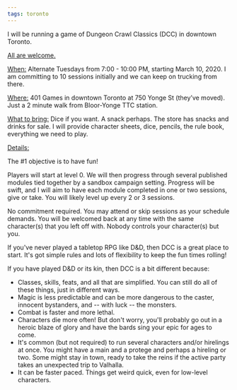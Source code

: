 ```yaml
---
tags: toronto
---
```

I will be running a game of Dungeon Crawl Classics (DCC) in downtown Toronto.

<a href="{{ site.baseurl }}/expectations.html">All are welcome.</a>

<u>When:</u> Alternate Tuesdays from 7:00 - 10:00 PM, starting March 10, 2020. I am committing to 10 sessions initially and we can keep on trucking from there.

<u>Where:</u> 401 Games in downtown Toronto at 750 Yonge St (they’ve moved). Just a 2 minute walk from Bloor-Yonge TTC station.

<u>What to bring:</u> Dice if you want. A snack perhaps. The store has snacks and drinks for sale. I will provide character sheets, dice, pencils, the rule book, everything we need to play.

<u>Details:</u>

The #1 objective is to have fun!

Players will start at level 0. We will then progress through several published modules tied together by a sandbox campaign setting. Progress will be swift, and I will aim to have each module completed in one or two sessions, give or take. You will likely level up every 2 or 3 sessions.

No commitment required. You may attend or skip sessions as your schedule demands. You will be welcomed back at any time with the same character(s) that you left off with. Nobody controls your character(s) but you.

If you've never played a tabletop RPG like D&D, then DCC is a great place to start. It's got simple rules and lots of flexibility to keep the fun times rolling!

If you have played D&D or its kin, then DCC is a bit different because:
<ul>
<li>
Classes, skills, feats, and all that are simplified. You can still do all of these things, just in different ways.
</li>
<li>
Magic is less predictable and can be more dangerous to the caster, innocent bystanders, and -- with luck -- the monsters.
</li>
<li>
Combat is faster and more lethal. 
</li>
<li>
Characters die more often! But don't worry, you'll probably go out in a heroic blaze of glory and have the bards sing your epic for ages to come. 
</li>
<li>
It's common (but not required) to run several characters and/or hirelings at once. You might have a main and a protege and perhaps a hireling or two. Some might stay in town, ready to take the reins if the active party takes an unexpected trip to Valhalla.
</li>
<li>
It can be faster paced. Things get weird quick, even for low-level characters.
</li>
</ul>

